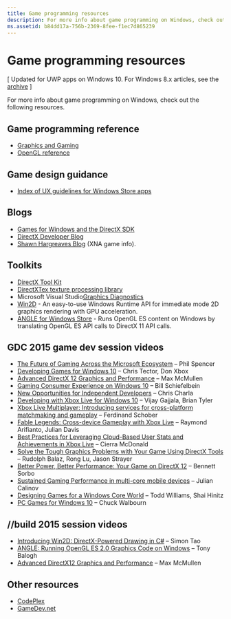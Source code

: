 ```yaml
---
title: Game programming resources
description: For more info about game programming on Windows, check out the following resources.
ms.assetid: b84dd17a-756b-2369-8fee-f1ec7d865239
---
```


# Game programming resources


\[ Updated for UWP apps on Windows 10. For Windows 8.x articles, see the [archive](http://go.microsoft.com/fwlink/p/?linkid=619132) \]


For more info about game programming on Windows, check out the following resources.

## Game programming reference


-   [Graphics and Gaming](https://msdn.microsoft.com/library/windows/desktop/ee663279)
-   [OpenGL reference](http://go.microsoft.com/fwlink/p/?LinkID=288875)

## Game design guidance


-   [Index of UX guidelines for Windows Store apps](https://msdn.microsoft.com/library/windows/apps/hh465424)

## Blogs


-   [Games for Windows and the DirectX SDK]( http://go.microsoft.com/fwlink/p/?LinkID=288873)
-   [DirectX Developer Blog]( http://go.microsoft.com/fwlink/p/?LinkID=288874)
-   [Shawn Hargreaves Blog]( http://go.microsoft.com/fwlink/p/?LinkID=288872) (XNA game info).

## Toolkits


-   [DirectX Tool Kit](  http://go.microsoft.com/fwlink/p/?LinkID=248929)
-   [DirectXTex texture processing library](  http://go.microsoft.com/fwlink/p/?LinkID=248926)
-   Microsoft Visual Studio[Graphics Diagnostics](https://msdn.microsoft.com/library/windows/apps/hh873207.aspx)
-   [Win2D](https://github.com/Microsoft/Win2D) - An easy-to-use Windows Runtime API for immediate mode 2D graphics rendering with GPU acceleration.
-   [ANGLE for Windows Store](http://go.microsoft.com/fwlink/p/?linkid=618387) - Runs OpenGL ES content on Windows by translating OpenGL ES API calls to DirectX 11 API calls.

## GDC 2015 game dev session videos


-   [The Future of Gaming Across the Microsoft Ecosystem](http://channel9.msdn.com/Events/GDC/GDC-2015/The-Future-of-Gaming-Across-the-Microsoft-Ecosystem) – Phil Spencer
-   [Developing Games for Windows 10](http://channel9.msdn.com/Events/GDC/GDC-2015/Developing-Games-for-Windows-10) – Chris Tector, Don Xbox
-   [Advanced DirectX 12 Graphics and Performance](http://channel9.msdn.com/Events/GDC/GDC-2015/Advanced-DirectX12-Graphics-and-Performance) – Max McMullen
-   [Gaming Consumer Experience on Windows 10](http://channel9.msdn.com/Events/GDC/GDC-2015/Gaming-Consumer-Experience-on-Windows-10) – Bill Schiefelbein
-   [New Opportunities for Independent Developers](http://channel9.msdn.com/Events/GDC/GDC-2015/New-Opportunities-for-Independent-Developers) – Chris Charla
-   [Developing with Xbox Live for Windows 10](http://channel9.msdn.com/Events/GDC/GDC-2015/Developing-with-Xbox-Live-for-Windows-10) – Vijay Gajjala, Brian Tyler
-   [Xbox Live Multiplayer: Introducing services for cross-platform matchmaking and gameplay](http://channel9.msdn.com/Events/GDC/GDC-2015/Xbox-Live-Multiplayer-Introducing-services-for-cross-platform-matchmaking-and-gameplay) – Ferdinand Schober
-   [Fable Legends: Cross-device Gameplay with Xbox Live](http://channel9.msdn.com/Events/GDC/GDC-2015/Fable-Legends-Cross-device-Gameplay-with-Xbox-Live) – Raymond Arifianto, Julian Davis
-   [Best Practices for Leveraging Cloud-Based User Stats and Achievements in Xbox Live](http://channel9.msdn.com/Events/GDC/GDC-2015/Best-Practices-for-Leveraging-Cloud-Based-User-Stats-and-Achievements-in-Xbox-Live) – Cierra McDonald
-   [Solve the Tough Graphics Problems with Your Game Using DirectX Tools](http://channel9.msdn.com/Events/GDC/GDC-2015/Solve-the-Tough-Graphics-Problems-with-your-Game-Using-DirectX-Tools) – Rudolph Balaz, Rong Lu, Jason Strayer
-   [Better Power, Better Performance: Your Game on DirectX 12](http://channel9.msdn.com/Events/GDC/GDC-2015/Better-Power-Better-Performance-Your-Game-on-DirectX12) – Bennett Sorbo
-   [Sustained Gaming Performance in multi-core mobile devices](http://channel9.msdn.com/Events/GDC/GDC-2015/Sustained-gaming-performance-in-multi-core-mobile-devices) – Julian Calinov
-   [Designing Games for a Windows Core World](http://channel9.msdn.com/Events/GDC/GDC-2015/Designing-Games-for-a-Windows-Core-World) – Todd Williams, Shai Hinitz
-   [PC Games for Windows 10](http://channel9.msdn.com/Events/GDC/GDC-2015/PC-Games-for-Windows-10) – Chuck Walbourn

## //build 2015 session videos


-   [Introducing Win2D: DirectX-Powered Drawing in C#](https://channel9.msdn.com/Events/Build/2015/2-631) – Simon Tao
-   [ANGLE: Running OpenGL ES 2.0 Graphics Code on Windows](https://channel9.msdn.com/Events/Build/2015/3-686) – Tony Balogh
-   [Advanced DirectX12 Graphics and Performance](https://channel9.msdn.com/Events/Build/2015/3-673) – Max McMullen

## Other resources


-   [CodePlex](http://go.microsoft.com/fwlink/p/?LinkID=76627)
-   [GameDev.net](http://go.microsoft.com/fwlink/p/?LinkID=288870)

 

 






<!--HONumber=Mar16_HO2-->


